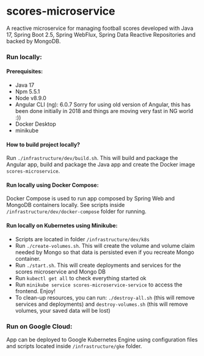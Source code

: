 # scores-microservice

A reactive microservice for managing football scores developed with Java 17, Spring Boot 2.5, Spring WebFlux, Spring Data Reactive Repositories and backed by MongoDB.

### Run locally:
#### Prerequisites:
- Java 17
- Npm 5.5.1
- Node v8.9.0
- Angular CLI (ng): 6.0.7 Sorry for using old version of Angular, this has been done initially in 2018 and things are moving very fast in NG world :))
- Docker Desktop
- minikube

#### How to build project locally?
Run `./infrastructure/dev/build.sh`. This will build and package the Angular app, build and package the Java app 
and create the Docker image `scores-microservice`.

#### Run locally using Docker Compose:
Docker Compose is used to run app composed by Spring Web and MongoDB containers locally. See scripts inside `/infrastructure/dev/docker-compose` folder for running.

#### Run locally on Kubernetes using Minikube:
- Scripts are located in folder `/infrastructure/dev/k8s`
- Run `./create-volumes.sh`. This will create the volume and volume claim needed by Mongo so that data is persisted even if you recreate Mongo container.
- Run `./start.sh`. This will create deployments and services for the scores microservice and Mongo DB
- Run `kubectl get all` to check everything started ok
- Run `minikube service scores-microservice-service` to access the frontend. Enjoy!
- To clean-up resources, you can run: `./destroy-all.sh` (this will remove services and deployments) and `destroy-volumes.sh` (this will remove volumes, your saved data will be lost)


### Run on Google Cloud:
App can be deployed to Google Kubernetes Engine using configuration files and scripts located inside 
`/infrastructure/gke` folder.